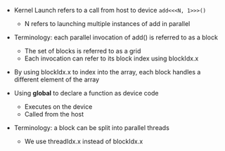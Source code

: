 * Kernel Launch refers to a call from host to device
    `add<<<N, 1>>>()`
    - N refers to launching multiple instances of add in parallel
* Terminology: each parallel invocation of add() is referred to as a block
   - The set of blocks is referred to as a grid
   - Each invocation can refer to its block index using blockIdx.x
* By using blockIdx.x to index into the array, each block handles a
   different element of the array

 * Using __global__ to declare a function as device code
    - Executes on the device
     - Called from the host
* Terminology: a block can be split into parallel threads
  - We use threadIdx.x instead of blockIdx.x
